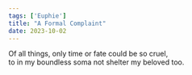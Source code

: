 ```yaml
---
tags: ['Euphie']
title: "A Formal Complaint"
date: 2023-10-02
---
```


Of all things, only time or fate could be so cruel,  
to in my boundless soma not shelter my beloved too.
